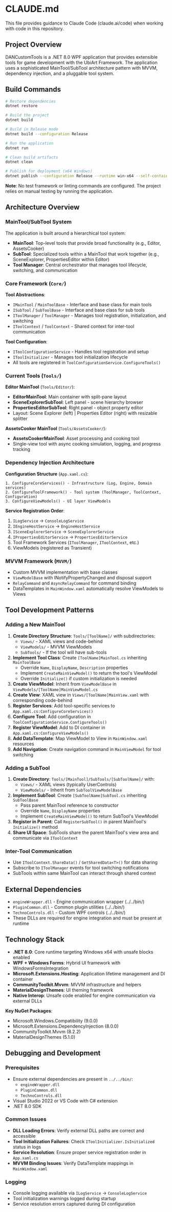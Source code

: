 # CLAUDE.md

This file provides guidance to Claude Code (claude.ai/code) when working with code in this repository.

## Project Overview

DANCustomTools is a .NET 8.0 WPF application that provides extensible tools for game development with the UbiArt Framework. The application uses a sophisticated MainTool/SubTool architecture pattern with MVVM, dependency injection, and a pluggable tool system.

## Build Commands

```bash
# Restore dependencies
dotnet restore

# Build the project
dotnet build

# Build in Release mode
dotnet build --configuration Release

# Run the application
dotnet run

# Clean build artifacts
dotnet clean

# Publish for deployment (x64 Windows)
dotnet publish --configuration Release --runtime win-x64 --self-contained false
```

**Note**: No test framework or linting commands are configured. The project relies on manual testing by running the application.

## Architecture Overview

### MainTool/SubTool System
The application is built around a hierarchical tool system:

- **MainTool**: Top-level tools that provide broad functionality (e.g., Editor, AssetsCooker)
- **SubTool**: Specialized tools within a MainTool that work together (e.g., SceneExplorer, PropertiesEditor within Editor)
- **Tool Manager**: Central orchestrator that manages tool lifecycle, switching, and communication

### Core Framework (`Core/`)

**Tool Abstractions**:
- `IMainTool` / `MainToolBase` - Interface and base class for main tools
- `ISubTool` / `SubToolBase` - Interface and base class for sub tools
- `IToolManager` / `ToolManager` - Manages tool registration, initialization, and switching
- `IToolContext` / `ToolContext` - Shared context for inter-tool communication

**Tool Configuration**:
- `IToolConfigurationService` - Handles tool registration and setup
- `IToolInitializer` - Manages tool initialization lifecycle
- All tools are registered in `ToolConfigurationService.ConfigureTools()`

### Current Tools (`Tools/`)

**Editor MainTool** (`Tools/Editor/`):
- **EditorMainTool**: Main container with split-pane layout
- **SceneExplorerSubTool**: Left panel - scene hierarchy browser
- **PropertiesEditorSubTool**: Right panel - object property editor
- Layout: Scene Explorer (left) | Properties Editor (right) with resizable splitter

**AssetsCooker MainTool** (`Tools/AssetsCooker/`):
- **AssetsCookerMainTool**: Asset processing and cooking tool
- Single-view tool with async cooking simulation, logging, and progress tracking

### Dependency Injection Architecture

**Configuration Structure** (`App.xaml.cs`):
```
1. ConfigureCoreServices() - Infrastructure (Log, Engine, Domain services)
2. ConfigureToolFramework() - Tool system (ToolManager, ToolContext, Configuration)
3. ConfigureViewModels() - UI layer ViewModels
```

**Service Registration Order**:
1. `ILogService` → `ConsoleLogService`
2. `IEngineHostService` → `EngineHostService`
3. `ISceneExplorerService` → `SceneExplorerService`
4. `IPropertiesEditorService` → `PropertiesEditorService`
5. Tool Framework Services (`IToolManager`, `IToolContext`, etc.)
6. ViewModels (registered as Transient)

### MVVM Framework (`MVVM/`)
- Custom MVVM implementation with base classes
- `ViewModelBase` with INotifyPropertyChanged and disposal support
- `RelayCommand` and `AsyncRelayCommand` for command binding
- DataTemplates in `MainWindow.xaml` automatically resolve ViewModels to Views

## Tool Development Patterns

### Adding a New MainTool
1. **Create Directory Structure**: `Tools/[ToolName]/` with subdirectories:
   - `Views/` - XAML views and code-behind
   - `ViewModels/` - MVVM ViewModels
   - `SubTools/` - If the tool will have sub-tools
2. **Implement Tool Class**: Create `[ToolName]MainTool.cs` inheriting `MainToolBase`
   - Override `Name`, `DisplayName`, `Description` properties
   - Implement `CreateMainViewModel()` to return the tool's ViewModel
   - Override `Initialize()` if custom initialization is needed
3. **Create ViewModel**: Inherit from `ViewModelBase` in `ViewModels/[ToolName]MainViewModel.cs`
4. **Create View**: XAML view in `Views/[ToolName]MainView.xaml` with corresponding code-behind
5. **Register Services**: Add tool-specific services to `App.xaml.cs:ConfigureCoreServices()`
6. **Configure Tool**: Add configuration in `ToolConfigurationService.ConfigureTools()`
7. **Register ViewModel**: Add to DI container in `App.xaml.cs:ConfigureViewModels()`
8. **Add DataTemplate**: Map ViewModel to View in `MainWindow.xaml` resources
9. **Add Navigation**: Create navigation command in `MainViewModel` for tool switching

### Adding a SubTool
1. **Create Directory**: `Tools/[MainTool]/SubTools/[SubToolName]/` with:
   - `Views/` - XAML views (typically UserControls)
   - `ViewModels/` - Inherit from `SubToolViewModelBase`
2. **Implement SubTool**: Create `[SubToolName]SubTool.cs` inheriting `SubToolBase`
   - Pass parent MainTool reference to constructor
   - Override `Name`, `DisplayName` properties
   - Implement `CreateMainViewModel()` to return SubTool's ViewModel
3. **Register in Parent**: Call `RegisterSubTool()` in parent MainTool's `Initialize()` method
4. **Share UI Space**: SubTools share the parent MainTool's view area and communicate via `IToolContext`

### Inter-Tool Communication
- Use `IToolContext.ShareData()` / `GetSharedData<T>()` for data sharing
- Subscribe to `IToolManager` events for tool switching notifications
- SubTools within same MainTool can interact through shared context

## External Dependencies
- `engineWrapper.dll` - Engine communication wrapper (../../bin/)
- `PluginCommon.dll` - Common plugin utilities (../../bin/)
- `TechnoControls.dll` - Custom WPF controls (../../bin/)
- These DLLs are required for engine integration and must be present at runtime

## Technology Stack
- **.NET 8.0**: Core runtime targeting Windows x64 with unsafe blocks enabled
- **WPF + Windows Forms**: Hybrid UI framework with WindowsFormsIntegration
- **Microsoft.Extensions.Hosting**: Application lifetime management and DI container
- **CommunityToolkit.Mvvm**: MVVM infrastructure and helpers
- **MaterialDesignThemes**: UI theming framework
- **Native Interop**: Unsafe code enabled for engine communication via external DLLs

**Key NuGet Packages**:
- Microsoft.Windows.Compatibility (9.0.0)
- Microsoft.Extensions.DependencyInjection (8.0.0)
- CommunityToolkit.Mvvm (8.2.2)
- MaterialDesignThemes (5.1.0)

## Debugging and Development

### Prerequisites
- Ensure external dependencies are present in `../../bin/`:
  - `engineWrapper.dll`
  - `PluginCommon.dll`
  - `TechnoControls.dll`
- Visual Studio 2022 or VS Code with C# extension
- .NET 8.0 SDK

### Common Issues
- **DLL Loading Errors**: Verify external DLL paths are correct and accessible
- **Tool Initialization Failures**: Check `IToolInitializer.IsInitialized` status in logs
- **Service Resolution**: Ensure proper service registration order in `App.xaml.cs`
- **MVVM Binding Issues**: Verify DataTemplate mappings in `MainWindow.xaml`

### Logging
- Console logging available via `ILogService` → `ConsoleLogService`
- Tool initialization warnings logged during startup
- Service resolution errors captured during DI configuration